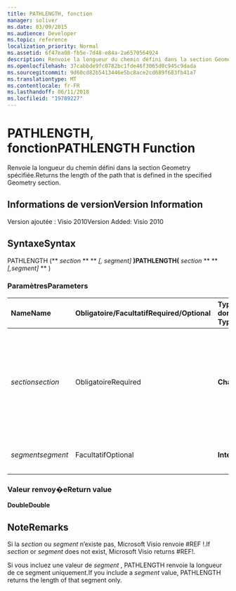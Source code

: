 ```yaml
---
title: PATHLENGTH, fonction
manager: soliver
ms.date: 03/09/2015
ms.audience: Developer
ms.topic: reference
localization_priority: Normal
ms.assetid: 6f47ea08-fb5e-7d48-e84a-2a6570564924
description: Renvoie la longueur du chemin défini dans la section Geometry spécifiée.
ms.openlocfilehash: 37cabbde9fc0782bc1fde46f3065d0c945c9dada
ms.sourcegitcommit: 9d60cd82b5413446e5bc8ace2cd689f683fb41a7
ms.translationtype: MT
ms.contentlocale: fr-FR
ms.lasthandoff: 06/11/2018
ms.locfileid: "19789227"
---
```

# <a name="pathlength-function"></a><span data-ttu-id="3299c-103">PATHLENGTH, fonction</span><span class="sxs-lookup"><span data-stu-id="3299c-103">PATHLENGTH Function</span></span>

<span data-ttu-id="3299c-104">Renvoie la longueur du chemin défini dans la section Geometry spécifiée.</span><span class="sxs-lookup"><span data-stu-id="3299c-104">Returns the length of the path that is defined in the specified Geometry section.</span></span>
  
## <a name="version-information"></a><span data-ttu-id="3299c-105">Informations de version</span><span class="sxs-lookup"><span data-stu-id="3299c-105">Version Information</span></span>

<span data-ttu-id="3299c-106">Version ajoutée : Visio 2010</span><span class="sxs-lookup"><span data-stu-id="3299c-106">Version Added: Visio 2010</span></span> 
  
## <a name="syntax"></a><span data-ttu-id="3299c-107">Syntaxe</span><span class="sxs-lookup"><span data-stu-id="3299c-107">Syntax</span></span>

<span data-ttu-id="3299c-108">PATHLENGTH (** *section* ** ** *[, segment]* **)</span><span class="sxs-lookup"><span data-stu-id="3299c-108">PATHLENGTH(** *section* ** ** *[,segment]* ** )</span></span> 
  
### <a name="parameters"></a><span data-ttu-id="3299c-109">Paramètres</span><span class="sxs-lookup"><span data-stu-id="3299c-109">Parameters</span></span>

|<span data-ttu-id="3299c-110">**Name**</span><span class="sxs-lookup"><span data-stu-id="3299c-110">**Name**</span></span>|<span data-ttu-id="3299c-111">**Obligatoire/Facultatif**</span><span class="sxs-lookup"><span data-stu-id="3299c-111">**Required/Optional**</span></span>|<span data-ttu-id="3299c-112">**Type de données**</span><span class="sxs-lookup"><span data-stu-id="3299c-112">**Data Type**</span></span>|<span data-ttu-id="3299c-113">**Description**</span><span class="sxs-lookup"><span data-stu-id="3299c-113">**Description**</span></span>|
|:-----|:-----|:-----|:-----|
| <span data-ttu-id="3299c-114">_section_</span><span class="sxs-lookup"><span data-stu-id="3299c-114">_section_</span></span> <br/> |<span data-ttu-id="3299c-115">Obligatoire</span><span class="sxs-lookup"><span data-stu-id="3299c-115">Required</span></span>  <br/> |<span data-ttu-id="3299c-116">**Chaîne**</span><span class="sxs-lookup"><span data-stu-id="3299c-116">**String**</span></span> <br/> |<span data-ttu-id="3299c-117">Section Geometry qui représente le chemin, spécifiée par une référence à sa cellule Path (par exemple Geometry1.Path).</span><span class="sxs-lookup"><span data-stu-id="3299c-117">The Geometry section that represents the path, specified by a reference to its Path cell (for example, Geometry1.Path).</span></span>  <br/> |
| <span data-ttu-id="3299c-118">_segment_</span><span class="sxs-lookup"><span data-stu-id="3299c-118">_segment_</span></span> <br/> |<span data-ttu-id="3299c-119">Facultatif</span><span class="sxs-lookup"><span data-stu-id="3299c-119">Optional</span></span>  <br/> |<span data-ttu-id="3299c-120">**Integer**</span><span class="sxs-lookup"><span data-stu-id="3299c-120">**Integer**</span></span> <br/> |<span data-ttu-id="3299c-121">Segment de base 1 du chemin à mesurer.</span><span class="sxs-lookup"><span data-stu-id="3299c-121">The 1-based segment of the path to measure.</span></span>  <br/> |
   
### <a name="return-value"></a><span data-ttu-id="3299c-122">Valeur renvoy�e</span><span class="sxs-lookup"><span data-stu-id="3299c-122">Return value</span></span>

 <span data-ttu-id="3299c-123">**Double**</span><span class="sxs-lookup"><span data-stu-id="3299c-123">**Double**</span></span>
  
## <a name="remarks"></a><span data-ttu-id="3299c-124">Note</span><span class="sxs-lookup"><span data-stu-id="3299c-124">Remarks</span></span>

<span data-ttu-id="3299c-125">Si la _section_ ou _segment_ n’existe pas, Microsoft Visio renvoie #REF !.</span><span class="sxs-lookup"><span data-stu-id="3299c-125">If  _section_ or  _segment_ does not exist, Microsoft Visio returns #REF!.</span></span> 
  
<span data-ttu-id="3299c-126">Si vous incluez une valeur de _segment_ , PATHLENGTH renvoie la longueur de ce segment uniquement.</span><span class="sxs-lookup"><span data-stu-id="3299c-126">If you include a  _segment_ value, PATHLENGTH returns the length of that segment only.</span></span> 
  

